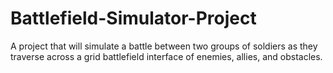 # Battlefield-Simulator-Project
A project that will simulate a battle between two groups of soldiers as they traverse across a grid battlefield interface of enemies, allies, and obstacles.
